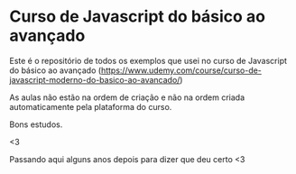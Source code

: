 # Curso de Javascript do básico ao avançado

Este é o repositório de todos os exemplos que usei no curso de 
Javascript do básico ao avançado (https://www.udemy.com/course/curso-de-javascript-moderno-do-basico-ao-avancado/)

As aulas não estão na ordem de criação e não na ordem criada automaticamente
pela plataforma do curso.

Bons estudos.


<3



Passando aqui alguns anos depois para dizer que deu certo <3
